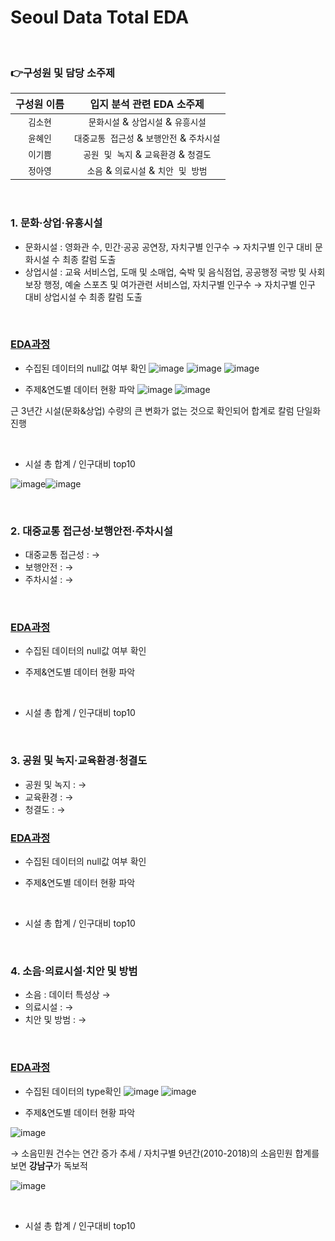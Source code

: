 # Seoul Data Total EDA

&nbsp;

### 👉구성원 및 담당 소주제

| 구성원 이름          | 입지 분석 관련 EDA 소주제 |
| :-----------------------: | :------------------------------------------------------------: |
|       `김소현`        | `문화시설` & `상업시설` & `유흥시설` |
|       `윤혜인`        | `대중교통 접근성` & `보행안전` & `주차시설` |
|       `이기쁨`        | `공원 및 녹지` & `교육환경` & `청결도` |
|       `정아영`        | `소음` & `의료시설` & `치안 및 방범`  |

&nbsp;

### 1. 문화·상업·유흥시설

- 문화시설 : 영화관 수, 민간·공공 공연장, 자치구별 인구수 → 자치구별 인구 대비 문화시설 수 최종 칼럼 도출
- 상업시설 : 교육 서비스업, 도매 및 소매업, 숙박 및 음식점업, 공공행정 국방 및 사회보장 행정,  예술 스포츠 및 여가관련 서비스업, 자치구별 인구수 → 자치구별 인구 대비 상업시설 수 최종 칼럼 도출

 &nbsp;

### [EDA과정](https://github.com/kim-so-hyeon/Naver-Shopping-Title-Recommendation-Service/blob/develop/NshoppingDBCrawler_hi.py)
- 수집된 데이터의 null값 여부 확인
![image](https://user-images.githubusercontent.com/64175848/111867760-6a482480-89b9-11eb-8e8e-025c70390816.png)
![image](https://user-images.githubusercontent.com/64175848/112956498-7f704080-917b-11eb-9338-770fd199053f.png)
![image](https://user-images.githubusercontent.com/64175848/112954885-ceb57180-9179-11eb-9a5a-b56319496eb2.png)

- 주제&연도별 데이터 현황 파악
![image](https://user-images.githubusercontent.com/64175848/111867603-80a1b080-89b8-11eb-8768-72c5ce8092b0.png)
![image](https://user-images.githubusercontent.com/64175848/112855372-b269f400-90e9-11eb-9abd-2727ad67c846.png)


근 3년간 시설(문화&상업) 수량의 큰 변화가 없는 것으로 확인되어 합계로 칼럼 단일화 진행

 &nbsp;

- 시설 총 합계 / 인구대비 top10

![image](https://user-images.githubusercontent.com/64175848/112977404-f82dc780-9190-11eb-8da4-4ea7aaa496d9.png)![image](https://user-images.githubusercontent.com/64175848/112980044-54461b00-9194-11eb-86a3-b84468335210.png)

&nbsp;

### 2. 대중교통 접근성·보행안전·주차시설

- 대중교통 접근성 :  → 
- 보행안전 :  → 
- 주차시설 :  → 

 &nbsp;

### [EDA과정](https://github.com/kim-so-hyeon/Naver-Shopping-Title-Recommendation-Service/blob/develop/NshoppingDBCrawler_hi.py)
- 수집된 데이터의 null값 여부 확인


- 주제&연도별 데이터 현황 파악




 &nbsp;

- 시설 총 합계 / 인구대비 top10


&nbsp;

### 3. 공원 및 녹지·교육환경·청결도

- 공원 및 녹지 :  → 
- 교육환경 :  → 
- 청결도 :  → 
 &nbsp;

### [EDA과정](https://github.com/kim-so-hyeon/Naver-Shopping-Title-Recommendation-Service/blob/develop/NshoppingDBCrawler_hi.py)
- 수집된 데이터의 null값 여부 확인


- 주제&연도별 데이터 현황 파악




 &nbsp;

- 시설 총 합계 / 인구대비 top10



 &nbsp;

### 4. 소음·의료시설·치안 및 방범

- 소음 :  데이터 특성상 → 
- 의료시설 :  → 
- 치안 및 방범 :  → 
 
 &nbsp;

### [EDA과정](https://github.com/ayeongjeong/Seoul-Data-EDA/blob/main/seouldataEDA.ipynb)
- 수집된 데이터의 type확인
![image](https://user-images.githubusercontent.com/64175848/112982185-257d7400-9197-11eb-8e78-8c7011bee3d6.png)
![image](https://user-images.githubusercontent.com/64175848/112982416-6d9c9680-9197-11eb-86cf-60541068cbe3.png)


- 주제&연도별 데이터 현황 파악

![image](https://user-images.githubusercontent.com/64175848/112983965-3f1fbb00-9199-11eb-94cd-605e82c45260.png)

   → 소음민원 건수는 연간 증가 추세 / 자치구별 9년간(2010-2018)의 소음민원 합계를 보면 **강남구**가 독보적

![image](https://user-images.githubusercontent.com/64175848/112984470-e3a1fd00-9199-11eb-81ba-3db781547e86.png)


 &nbsp;

- 시설 총 합계 / 인구대비 top10


 &nbsp;
